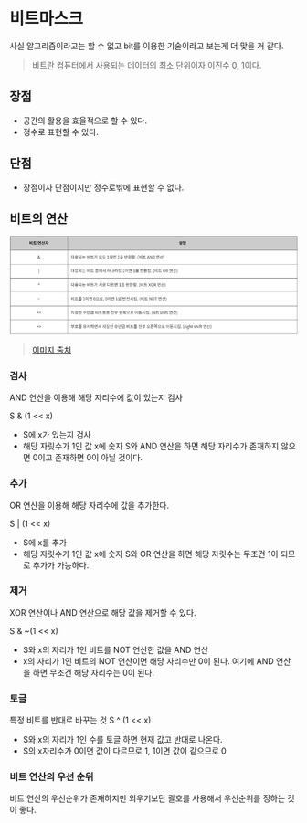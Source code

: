 # 비트마스크
사실 알고리즘이라고는 할 수 없고 bit를 이용한 기술이라고 보는게 더 맞을 거 같다.

> 비트란 컴퓨터에서 사용되는 데이터의 최소 단위이자 이진수 0, 1이다.

## 장점
- 공간의 활용을 효율적으로 할 수 있다.
- 정수로 표현할 수 있다.

## 단점
- 장점이자 단점이지만 정수로밖에 표현할 수 없다.

## 비트의 연산
![img.png](img.png)
> [이미지 출처](tcpschool.com/c/c_operator_bitwise)

### 검사
AND 연산을 이용해 해당 자리수에 값이 있는지 검사

S & (1 << x)
* S에 x가 있는지 검사
* 해당 자릿수가 1인 값 x에 숫자 S와 AND 연산을 하면 해당 자리수가 존재하지 않으면 0이고 존재하면 0이 아닐 것이다.

### 추가
OR 연산을 이용해 해당 자리수에 값을 추가한다.

S | (1 << x)
* S에 x를 추가
* 해당 자릿수가 1인 값 x에 숫자 S와 OR 연산을 하면 해당 자릿수는 무조건 1이 되므로 추가가 가능하다.

### 제거
XOR 연산이나 AND 연산으로 해당 값을 제거할 수 있다.

S & ~(1 << x)
* S와 x의 자리가 1인 비트를 NOT 연산한 값을 AND 연산
* x의 자리가 1인 비트의 NOT 연산이면 해당 자리수만 0이 된다. 여기에 AND 연산을 하면 무조건 해당 자리수는 0이 된다.

### 토글
특정 비트를 반대로 바꾸는 것
S ^ (1 << x)
* S와 x의 자리가 1인 수를 토글 하면 현재 값고 반대로 나온다.
* S의 x자리수가 0이면 값이 다르므로 1, 1이면 값이 같으므로 0

### 비트 연산의 우선 순위
비트 연산의 우선순위가 존재하지만 외우기보단 괄호를 사용해서 우선순위를 정하는 것이 좋다.

